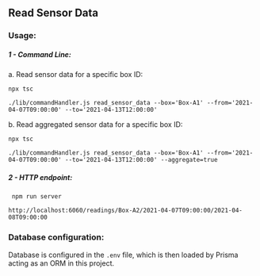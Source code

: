 ## Read Sensor Data
### Usage:
##### 1 - Command Line:
a. Read sensor data for a specific box ID:
```commandline
npx tsc

./lib/commandHandler.js read_sensor_data --box='Box-A1' --from='2021-04-07T09:00:00' --to='2021-04-13T12:00:00'
```
b. Read aggregated sensor data for a specific box ID:
```commandline
npx tsc

./lib/commandHandler.js read_sensor_data --box='Box-A1' --from='2021-04-07T09:00:00' --to='2021-04-13T12:00:00' --aggregate=true
```

##### 2 - HTTP endpoint:
```commandline
 npm run server
```
```http request
http://localhost:6060/readings/Box-A2/2021-04-07T09:00:00/2021-04-08T09:00:00
```
### Database configuration:
Database is configured in the `.env` file, which is then loaded by Prisma acting as an ORM in this project.